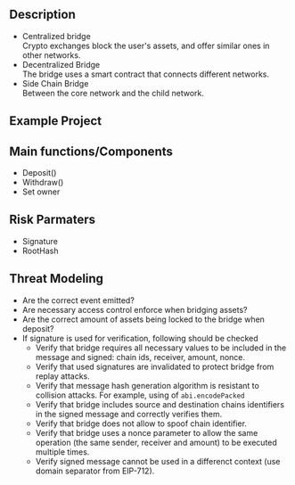 ## Description
-   Centralized bridge  
    Crypto exchanges block the user's assets, and offer similar ones in other networks.
-   Decentralized Bridge  
    The bridge uses a smart contract that connects different networks.
-   Side Chain Bridge  
    Between the core network and the child network.

## Example Project

## Main functions/Components
-   Deposit()
-   Withdraw()
-   Set owner

## Risk  Parmaters
-   Signature
-   RootHash

## Threat Modeling

-   Are the correct event emitted?
-   Are necessary access control enforce when bridging assets?
-   Are the correct amount of assets being locked to the bridge when deposit?
- If signature is used for verification, following should be checked
	- Verify that bridge requires all necessary values to be included in the message and signed: chain ids, receiver, amount, nonce.
	- Verify that used signatures are invalidated to protect bridge from replay attacks.
	- Verify that message hash generation algorithm is resistant to collision attacks. For example, using of `abi.encodePacked`
	- Verify that bridge includes source and destination chains identifiers in the signed message and correctly verifies them.
	- Verify that bridge does not allow to spoof chain identifier.
	- Verify that bridge uses a nonce parameter to allow the same operation (the same sender, receiver and amount) to be executed multiple times.
	- Verify signed message cannot be used in a differenct context (use domain separator from EIP-712).